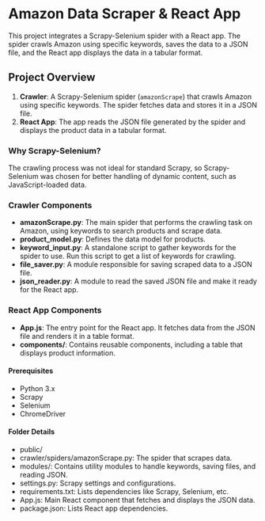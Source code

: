 # Amazon Data Scraper & React App

This project integrates a Scrapy-Selenium spider with a React app. The spider crawls Amazon using specific keywords, saves the data to a JSON file, and the React app displays the data in a tabular format.

## Project Overview

1. **Crawler**: A Scrapy-Selenium spider (`amazonScrape`) that crawls Amazon using specific keywords. The spider fetches data and stores it in a JSON file.
2. **React App**: The app reads the JSON file generated by the spider and displays the product data in a tabular format.

### Why Scrapy-Selenium?
The crawling process was not ideal for standard Scrapy, so Scrapy-Selenium was chosen for better handling of dynamic content, such as JavaScript-loaded data.


### Crawler Components

- **amazonScrape.py**: The main spider that performs the crawling task on Amazon, using keywords to search products and scrape data.
- **product_model.py**: Defines the data model for products.
- **keyword_input.py**: A standalone script to gather keywords for the spider to use. Run this script to get a list of keywords for crawling.
- **file_saver.py**: A module responsible for saving scraped data to a JSON file.
- **json_reader.py**: A module to read the saved JSON file and make it ready for the React app.

### React App Components

- **App.js**: The entry point for the React app. It fetches data from the JSON file and renders it in a table format.
- **components/**: Contains reusable components, including a table that displays product information.

#### Prerequisites

- Python 3.x
- Scrapy
- Selenium
- ChromeDriver

#### Folder Details
- public/
- crawler/spiders/amazonScrape.py: The spider that scrapes data.
- modules/: Contains utility modules to handle keywords, saving files, and reading JSON.
- settings.py: Scrapy settings and configurations.
- requirements.txt: Lists dependencies like Scrapy, Selenium, etc.
- App.js: Main React component that fetches and displays the JSON data.
- package.json: Lists React app dependencies.